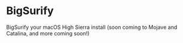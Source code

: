 # BigSurify
BigSurify your macOS High Sierra install (soon coming to Mojave and Catalina, and more coming soon!)
